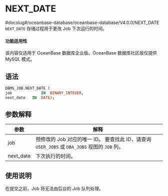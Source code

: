 NEXT_DATE 
==============================
#docslug#/oceanbase-database/oceanbase-database/V4.0.0/NEXT_DATE
`NEXT_DATE` 存储过程用于更改 Job 下次运行的时间。

  <main id="notice" >
    <h4>功能适用性</h4>
    <p>该内容仅适用于 OceanBase 数据库企业版。OceanBase 数据库社区版仅提供 MySQL 模式。</p>
  </main>

语法 
-----------------------

```sql
DBMS_JOB.NEXT_DATE ( 
job             IN  BINARY_INTEGER,
next_date   IN  DATE);
```



参数解释 
-------------------------



|    参数     |                                          解释                                          |
|-----------|--------------------------------------------------------------------------------------|
| job       | 预修改的 Job 对应的唯一 ID。 要查找此 ID，请查询 `USER_JOBS` 或 `DBA_JOBS` 视图的 `JOB` 列。 |
| next_date | 下次执行的时间。                                                                             |



使用说明 
-------------------------

在提交之前，Job 将无法由后台的 Job 队列处理。
